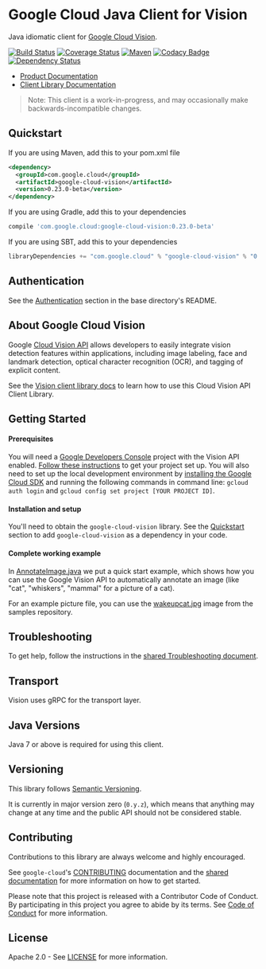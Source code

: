 Google Cloud Java Client for Vision
======================================

Java idiomatic client for [Google Cloud Vision][cloud-vision].

[![Build Status](https://travis-ci.org/GoogleCloudPlatform/google-cloud-java.svg?branch=master)](https://travis-ci.org/GoogleCloudPlatform/google-cloud-java)
[![Coverage Status](https://coveralls.io/repos/GoogleCloudPlatform/google-cloud-java/badge.svg?branch=master)](https://coveralls.io/r/GoogleCloudPlatform/google-cloud-java?branch=master)
[![Maven](https://img.shields.io/maven-central/v/com.google.cloud/google-cloud-vision.svg)](https://img.shields.io/maven-central/v/com.google.cloud/google-cloud-vision.svg)
[![Codacy Badge](https://api.codacy.com/project/badge/grade/9da006ad7c3a4fe1abd142e77c003917)](https://www.codacy.com/app/mziccard/google-cloud-java)
[![Dependency Status](https://www.versioneye.com/user/projects/58fe4c8d6ac171426c414772/badge.svg?style=flat)](https://www.versioneye.com/user/projects/58fe4c8d6ac171426c414772)

- [Product Documentation][vision-product-docs]
- [Client Library Documentation][vision-client-lib-docs]

> Note: This client is a work-in-progress, and may occasionally
> make backwards-incompatible changes.

Quickstart
----------
If you are using Maven, add this to your pom.xml file
```xml
<dependency>
  <groupId>com.google.cloud</groupId>
  <artifactId>google-cloud-vision</artifactId>
  <version>0.23.0-beta</version>
</dependency>
```
If you are using Gradle, add this to your dependencies
```Groovy
compile 'com.google.cloud:google-cloud-vision:0.23.0-beta'
```
If you are using SBT, add this to your dependencies
```Scala
libraryDependencies += "com.google.cloud" % "google-cloud-vision" % "0.23.0-beta"
```

Authentication
--------------

See the [Authentication](https://github.com/GoogleCloudPlatform/google-cloud-java#authentication) section in the base directory's README.

About Google Cloud Vision
----------------------------

Google [Cloud Vision API][cloud-vision] allows developers to easily integrate vision detection features within applications, including image labeling, face and landmark detection, optical character recognition (OCR), and tagging of explicit content.

See the [Vision client library docs][vision-client-lib-docs] to learn how to use this Cloud Vision API Client Library.

Getting Started
---------------
#### Prerequisites
You will need a [Google Developers Console](https://console.developers.google.com/) project with the Vision API enabled. [Follow these instructions](https://cloud.google.com/docs/authentication#preparation) to get your project set up. You will also need to set up the local development environment by [installing the Google Cloud SDK](https://cloud.google.com/sdk/) and running the following commands in command line: `gcloud auth login` and `gcloud config set project [YOUR PROJECT ID]`.

#### Installation and setup
You'll need to obtain the `google-cloud-vision` library.  See the [Quickstart](#quickstart) section to add `google-cloud-vision` as a dependency in your code.

#### Complete working example

In [AnnotateImage.java](../google-cloud-examples/src/main/java/com/google/cloud/examples/vision/snippets/AnnotateImage.java) we put a quick start example, which shows how you can use the Google Vision API to automatically annotate an image (like "cat", "whiskers", "mammal" for a picture of a cat).

For an example picture file, you can use the [wakeupcat.jpg](https://github.com/GoogleCloudPlatform/java-docs-samples/blob/master/vision/cloud-client/resources/wakeupcat.jpg) image from the samples repository.

Troubleshooting
---------------

To get help, follow the instructions in the [shared Troubleshooting document](https://github.com/GoogleCloudPlatform/gcloud-common/blob/master/troubleshooting/readme.md#troubleshooting).

Transport
---------
Vision uses gRPC for the transport layer.

Java Versions
-------------

Java 7 or above is required for using this client.

Versioning
----------

This library follows [Semantic Versioning](http://semver.org/).

It is currently in major version zero (``0.y.z``), which means that anything may change at any time and the public API should not be considered stable.

Contributing
------------

Contributions to this library are always welcome and highly encouraged.

See `google-cloud`'s [CONTRIBUTING] documentation and the [shared documentation](https://github.com/GoogleCloudPlatform/gcloud-common/blob/master/contributing/readme.md#how-to-contribute-to-gcloud) for more information on how to get started.

Please note that this project is released with a Contributor Code of Conduct. By participating in this project you agree to abide by its terms. See [Code of Conduct][code-of-conduct] for more information.

License
-------

Apache 2.0 - See [LICENSE] for more information.


[CONTRIBUTING]:https://github.com/GoogleCloudPlatform/google-cloud-java/blob/master/CONTRIBUTING.md
[code-of-conduct]:https://github.com/GoogleCloudPlatform/google-cloud-java/blob/master/CODE_OF_CONDUCT.md#contributor-code-of-conduct
[LICENSE]: https://github.com/GoogleCloudPlatform/google-cloud-java/blob/master/LICENSE
[cloud-platform]: https://cloud.google.com/
[cloud-vision]: https://cloud.google.com/vision/
[vision-product-docs]: https://cloud.google.com/vision/docs
[vision-client-lib-docs]: https://googlecloudplatform.github.io/google-cloud-java/latest/apidocs/index.html?com/google/cloud/vision/v1/package-summary.html

